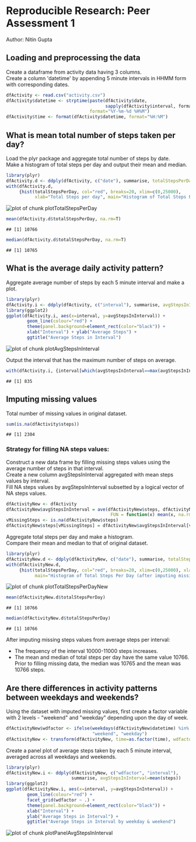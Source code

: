 # Reproducible Research: Peer Assessment 1
Author: Nitin Gupta  
  
  
## Loading and preprocessing the data
Create a dataframe from activity data having 3 columns.  
Create a column 'datetime' by appending 5 minute intervals in HHMM form with corresponding dates.

```r
dfActivity <- read.csv("activity.csv")
dfActivity$datetime <- strptime(paste(dfActivity$date, 
                                      sapply(dfActivity$interval, formatC, width=4, flag=0)),
                                format="%Y-%m-%d %H%M")
dfActivity$time <- format(dfActivity$datetime, format="%H:%M")
```


## What is mean total number of steps taken per day?
Load the plyr package and aggregate total number of steps by date.  
Make a histogram of total steps per day and output their mean and median.

```r
library(plyr)
dfActivity.d <- ddply(dfActivity, c("date"), summarise, totalStepsPerDay=sum(steps)) 
with(dfActivity.d, 
     {hist(totalStepsPerDay, col="red", breaks=20, xlim=c(0,25000), 
           xlab="Total Steps per day", main="Histogram of Total Steps Per Day")})
```

![plot of chunk plotTotalStepsPerDay](figure/plotTotalStepsPerDay.png) 

```r
mean(dfActivity.d$totalStepsPerDay, na.rm=T)
```

```
## [1] 10766
```

```r
median(dfActivity.d$totalStepsPerDay, na.rm=T)
```

```
## [1] 10765
```


## What is the average daily activity pattern?
Aggregate average number of steps by each 5 minute interval and make a plot.

```r
library(plyr)
dfActivity.i <- ddply(dfActivity, c("interval"), summarise, avgStepsInInterval=mean(steps, na.rm=T))
library(ggplot2)
ggplot(dfActivity.i, aes(x=interval, y=avgStepsInInterval)) + 
        geom_line(colour="red") + 
        theme(panel.background=element_rect(color="black")) +
        xlab("Interval") + ylab("Average Steps") +
        ggtitle("Average Steps in Interval")
```

![plot of chunk plotAvgStepsInInterval](figure/plotAvgStepsInInterval.png) 

Output the interval that has the maximum number of steps on average.

```r
with(dfActivity.i, {interval[which(avgStepsInInterval==max(avgStepsInInterval))]})
```

```
## [1] 835
```


## Imputing missing values
Total number of missing values in original dataset.

```r
sum(is.na(dfActivity$steps))
```

```
## [1] 2304
```
### Strategy for filling NA steps values:
Construct a new data frame by filling missing steps values using the average number of steps in that interval.  
Create a new column avgStepsInInterval aggregated with mean steps values by interval.  
Fill NA steps values by avgStepsInInterval subsetted by a logical vector of NA steps values.

```r
dfActivityNew <- dfActivity
dfActivityNew$avgStepsInInterval = ave(dfActivityNew$steps, dfActivityNew$interval, 
                                        FUN = function(x) mean(x, na.rm=T))
vMissingSteps <- is.na(dfActivityNew$steps)
dfActivityNew$steps[vMissingSteps] = dfActivityNew$avgStepsInInterval[vMissingSteps]
```
Aggregate total steps per day and make a histogram.  
Compare their mean and median to that of original dataset.

```r
library(plyr)
dfActivityNew.d <- ddply(dfActivityNew, c("date"), summarise, totalStepsPerDay=sum(steps)) 
with(dfActivityNew.d, 
     {hist(totalStepsPerDay, col="red", breaks=20, xlim=c(0,25000), xlab="Total Steps per day",
           main="Histogram of Total Steps Per Day (after imputing missing values)")})
```

![plot of chunk plotTotalStepsPerDayNew](figure/plotTotalStepsPerDayNew.png) 

```r
mean(dfActivityNew.d$totalStepsPerDay)
```

```
## [1] 10766
```

```r
median(dfActivityNew.d$totalStepsPerDay)
```

```
## [1] 10766
```
After imputing missing steps values from average steps per interval:
* The frequency of the interval 10000-11000 steps increases.
* The mean and median of total steps per day have the same value 10766. Prior to filling missing data, the median was 10765 and the mean was 10766 steps.  


## Are there differences in activity patterns between weekdays and weekends?
Using the dataset with imputed missing values, first create a factor variable with 2 levels - "weekend" and "weekday" depending upon the day of week.

```r
dfActivityNew$wdfactor <- ifelse(weekdays(dfActivityNew$datetime) %in% c("Saturday","Sunday"),
                                 "weekend", "weekday")
dfActivityNew <- transform(dfActivityNew, time=as.factor(time), wdfactor=as.factor(wdfactor))
```
Create a panel plot of average steps taken by each 5 minute interval, averaged across all weekdays and weekends.

```r
library(plyr)
dfActivityNew.i <- ddply(dfActivityNew, c("wdfactor", "interval"), 
                         summarise, avgStepsInInterval=mean(steps))
library(ggplot2)
ggplot(dfActivityNew.i, aes(x=interval, y=avgStepsInInterval)) + 
        geom_line(colour="red") + 
        facet_grid(wdfactor ~ .) + 
        theme(panel.background=element_rect(color="black")) + 
        xlab("Interval") + 
        ylab("Average Steps in Interval") + 
        ggtitle("Average Steps in Interval by weekday & weekend")
```

![plot of chunk plotPanelAvgStepsInInterval](figure/plotPanelAvgStepsInInterval.png) 
